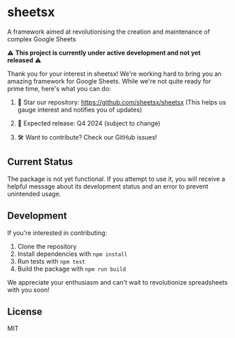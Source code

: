 # sheetsx

A framework aimed at revolutionising the creation and maintenance of complex Google Sheets

⚠️ **This project is currently under active development and not yet released** ⚠️

Thank you for your interest in sheetsx! We're working hard to bring you an amazing framework for Google Sheets. While we're not quite ready for prime time, here's what you can do:

1. 🌟 Star our repository: https://github.com/sheetsx/sheetsx
   (This helps us gauge interest and notifies you of updates)

2. 📆 Expected release: Q4 2024 (subject to change)

3. 🛠️ Want to contribute? Check our GitHub issues!

## Current Status

The package is not yet functional. If you attempt to use it, you will receive a helpful message about its development status and an error to prevent unintended usage.

## Development

If you're interested in contributing:

1. Clone the repository
2. Install dependencies with `npm install`
3. Run tests with `npm test`
4. Build the package with `npm run build`

We appreciate your enthusiasm and can't wait to revolutionize spreadsheets with you soon!

## License

MIT
